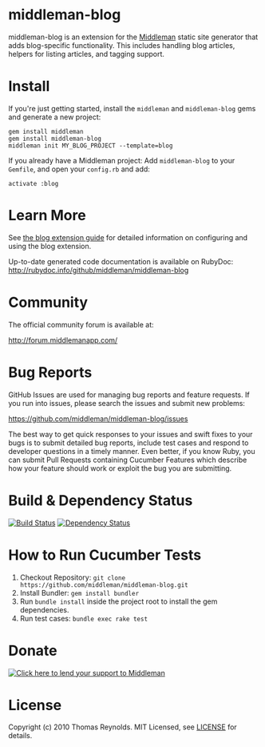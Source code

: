 # middleman-blog

middleman-blog is an extension for the [Middleman](http://middlemanapp.com) static site generator that adds blog-specific functionality. This includes handling blog articles, helpers for listing articles, and tagging support.

# Install
If you're just getting started, install the `middleman` and `middleman-blog` gems and generate a new project:

```
gem install middleman
gem install middleman-blog
middleman init MY_BLOG_PROJECT --template=blog
```

If you already have a Middleman project:
Add `middleman-blog` to your `Gemfile`, and open your `config.rb` and add:

```
activate :blog
```

# Learn More

See [the blog extension guide](http://beta.middlemanapp.com/extensions/blog/) for detailed information on configuring and using the blog extension.

Up-to-date generated code documentation is available on RubyDoc: 
http://rubydoc.info/github/middleman/middleman-blog

# Community

The official community forum is available at:

  http://forum.middlemanapp.com/

# Bug Reports

GitHub Issues are used for managing bug reports and feature requests. If you run into issues, please search the issues and submit new problems:

https://github.com/middleman/middleman-blog/issues

The best way to get quick responses to your issues and swift fixes to your bugs is to submit detailed bug reports, include test cases and respond to developer questions in a timely manner. Even better, if you know Ruby, you can submit Pull Requests containing Cucumber Features which describe how your feature should work or exploit the bug you are submitting.

# Build & Dependency Status

[![Build Status](http://travis-ci.org/middleman/middleman-blog.png)](http://travis-ci.org/middleman/middleman-blog)
[![Dependency Status](https://gemnasium.com/middleman/middleman-blog.png?travis)](https://gemnasium.com/middleman/middleman-blog)

# How to Run Cucumber Tests

1. Checkout Repository: `git clone https://github.com/middleman/middleman-blog.git`
2. Install Bundler: `gem install bundler`
3. Run `bundle install` inside the project root to install the gem dependencies.
4. Run test cases: `bundle exec rake test`

# Donate

[![Click here to lend your support to Middleman](https://www.pledgie.com/campaigns/15807.png)](http://www.pledgie.com/campaigns/15807)

# License

Copyright (c) 2010 Thomas Reynolds. MIT Licensed, see [LICENSE] for details.

[LICENSE]: https://github.com/middleman/middleman-blog/blob/master/LICENSE
